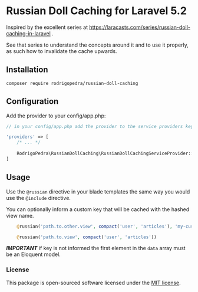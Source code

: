 # Russian Doll Caching for Laravel 5.2

Inspired by the excellent series at https://laracasts.com/series/russian-doll-caching-in-laravel .

See that series to understand the concepts around it and to use it properly, 
as such how to invalidate the cache upwards.

## Installation

```
composer require rodrigopedra/russian-doll-caching
```

## Configuration

Add the provider to your config/app.php:

```php
// in your config/app.php add the provider to the service providers key

'providers' => [
    /* ... */
    
    RodrigoPedra\RussianDollCaching\RussianDollCachingServiceProvider::class,
]
```

## Usage

Use the `@russian` directive in your blade templates the same way you would use the `@include` directive.

You can optionally inform a custom key that will be cached with the hashed view name.

```php
    @russian('path.to.other.view', compact('user', 'articles'), 'my-custom-key')

    @russian('path.to.view', compact('user', 'articles'))
```

***IMPORTANT*** if key is not informed the first element in the `data` array must be an Eloquent model.

### License

This package is open-sourced software licensed under the [MIT license](http://opensource.org/licenses/MIT).
